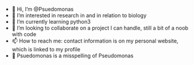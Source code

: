 - 👋 Hi, I’m @Psuedomonas
- 👀 I’m interested in research in and in relation to biology
- 🌱 I’m currently learning python3
- 💞️ I’m looking to collaborate on a project I can handle, still a bit of a noob with code
- 📫 How to reach me: contact information is on my personal website, which is linked to my profile
- :straight_ruler: Psuedomonas is a misspelling of Pseudomonas

<!---
Psuedomonas/Psuedomonas is a ✨ special ✨ repository because its `README.md` (this file) appears on your GitHub profile.
You can click the Preview link to take a look at your changes.
--->
